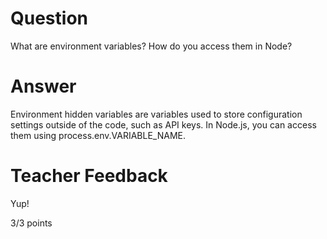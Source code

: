 # Question

What are environment variables? How do you access them in Node?

# Answer
Environment hidden variables are variables used to store configuration settings outside of the code, such as API keys. In Node.js, you can access them using process.env.VARIABLE_NAME. 
# Teacher Feedback

Yup!

3/3 points